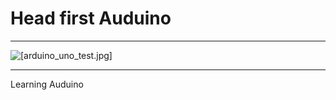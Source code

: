 # Head first Auduino

----

![[arduino_uno_test.jpg]](http://arduino.cc/en/uploads/Main/arduino_uno_test.jpg)

----

Learning Auduino